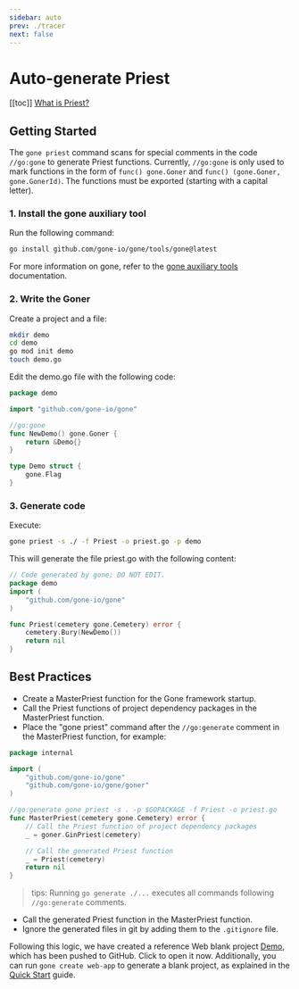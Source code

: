 ```yaml
---
sidebar: auto
prev: ./tracer
next: false
---
```

# Auto-generate Priest

[[toc]]
[What is Priest?](./core-concept.md)

## Getting Started

The `gone priest` command scans for special comments in the code `//go:gone` to generate Priest functions. Currently, `//go:gone` is only used to mark functions in the form of `func() gone.Goner` and `func() (gone.Goner, gone.GonerId)`. The functions must be exported (starting with a capital letter).

### 1. Install the gone auxiliary tool

Run the following command:
```bash
go install github.com/gone-io/gone/tools/gone@latest
```
For more information on gone, refer to the [gone auxiliary tools](../references/gone-tool.md) documentation.

### 2. Write the Goner

Create a project and a file:
```bash
mkdir demo
cd demo
go mod init demo
touch demo.go
```

Edit the demo.go file with the following code:
```go
package demo

import "github.com/gone-io/gone"

//go:gone
func NewDemo() gone.Goner {
    return &Demo{}
}

type Demo struct {
    gone.Flag
}
```

### 3. Generate code

Execute:
```bash
gone priest -s ./ -f Priest -o priest.go -p demo
```
This will generate the file priest.go with the following content:
```go
// Code generated by gone; DO NOT EDIT.
package demo
import (
    "github.com/gone-io/gone"
)

func Priest(cemetery gone.Cemetery) error {
    cemetery.Bury(NewDemo())
    return nil
}
```

## Best Practices

- Create a MasterPriest function for the Gone framework startup.
- Call the Priest functions of project dependency packages in the MasterPriest function.
- Place the "gone priest" command after the `//go:generate` comment in the MasterPriest function, for example:
```go
package internal

import (
    "github.com/gone-io/gone"
    "github.com/gone-io/gone/goner"
)

//go:generate gone priest -s . -p $GOPACKAGE -f Priest -o priest.go
func MasterPriest(cemetery gone.Cemetery) error {
    // Call the Priest function of project dependency packages
    _ = goner.GinPriest(cemetery)

    // Call the generated Priest function
    _ = Priest(cemetery)
    return nil
}
```
> tips: Running `go generate ./...` executes all commands following `//go:generate` comments.

- Call the generated Priest function in the MasterPriest function.
- Ignore the generated files in git by adding them to the `.gitignore` file.

Following this logic, we have created a reference Web blank project [Demo](https://github.com/gone-io/examples/tree/main/empty), which has been pushed to GitHub. Click to open it now. Additionally, you can run `gone create web-app` to generate a blank project, as explained in the [Quick Start](https://goner.fun/en/quick-start/) guide.